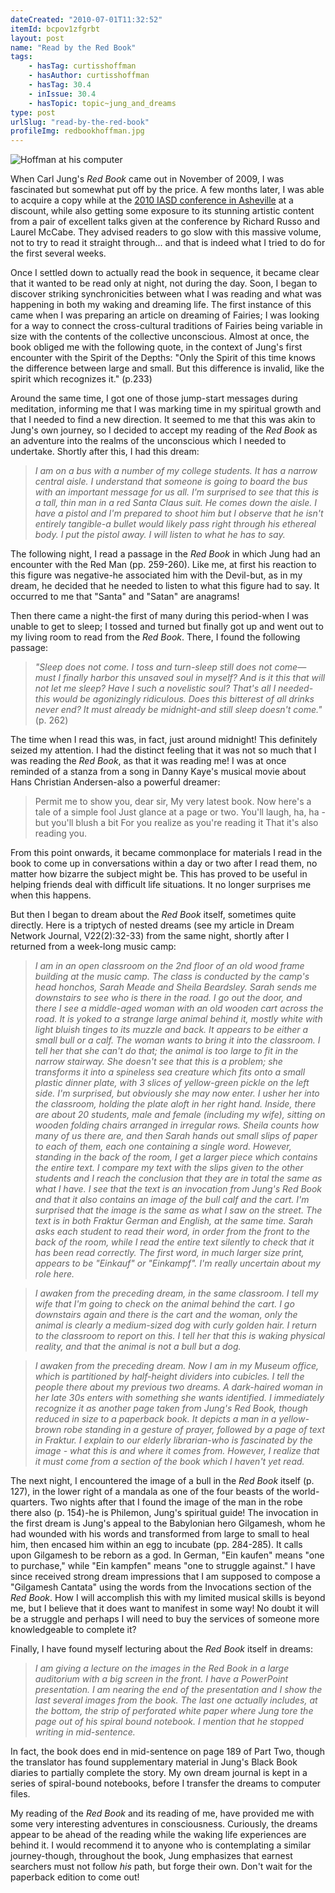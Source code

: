 ```yaml
---
dateCreated: "2010-07-01T11:32:52"
itemId: bcpov1zfgrbt
layout: post
name: "Read by the Red Book"
tags:
    - hasTag: curtisshoffman
    - hasAuthor: curtisshoffman
    - hasTag: 30.4
    - inIssue: 30.4
    - hasTopic: topic~jung_and_dreams
type: post
urlSlug: "read-by-the-red-book"
profileImg: redbookhoffman.jpg
---
```


![Hoffman at his computer](../images/redbookhoffman.jpg)

When Carl Jung's _Red Book_ came out in November of 2009, I was fascinated but somewhat put off by the price. A few months later, I was able to acquire a copy while at the [2010 IASD conference in Asheville](https://www.flickr.com/photos/28684943@N04/albums/72157624357982995/with/4789087416) at a discount, while also getting some exposure to its stunning artistic content from a pair of excellent talks given at the conference by Richard Russo and Laurel McCabe. They advised readers to go slow with this massive volume, not to try to read it straight through... and that is indeed what I tried to do for the first several weeks.

Once I settled down to actually read the book in sequence, it became clear that it wanted to be read only at night, not during the day. Soon, I began to discover striking synchronicities between what I was reading and what was happening in both my waking and dreaming life. The first instance of this came when I was preparing an article on dreaming of Fairies; I was looking for a way to connect the cross-cultural traditions of Fairies being variable in size with the contents of the collective unconscious. Almost at once, the book obliged me with the following quote, in the context of Jung's first encounter with the Spirit of the Depths: "Only the Spirit of this time knows the difference between large and small. But this difference is invalid, like the spirit which recognizes it." (p.233)

Around the same time, I got one of those jump-start messages during meditation, informing me that I was marking time in my spiritual growth and that I needed to find a new direction. It seemed to me that this was akin to Jung's own journey, so I decided to accept my reading of the _Red Book_ as an adventure into the realms of the unconscious which I needed to undertake.
Shortly after this, I had this dream:

> _I am on a bus with a number of my college students. It has a narrow central aisle. I understand that someone is going to board the bus with an important message for us all. I'm surprised to see that this is a tall, thin man in a red Santa Claus suit. He comes down the aisle. I have a pistol and I'm prepared to shoot him but I observe that he isn't entirely tangible-a bullet would likely pass right through his ethereal body. I put the pistol away. I will listen to what he has to say._

The following night, I read a passage in the _Red Book_ in which Jung had an encounter with the Red Man (pp. 259-260). Like me, at first his reaction to this figure was negative-he associated him with the Devil-but, as in my dream, he decided that he needed to listen to what this figure had to say. It occurred to me that "Santa" and "Satan" are anagrams!

Then there came a night-the first of many during this period-when I was unable to get to sleep; I tossed and turned but finally got up and went out to my living room to read from the _Red Book_. There, I found the following passage:

> _"Sleep does not come. I toss and turn-sleep still does not come—must I finally harbor this unsaved soul in myself? And is it this that will not let me sleep? Have I such a novelistic soul? That's all I needed-this would be agonizingly ridiculous. Does this bitterest of all drinks never end? It must already be midnight-and still sleep doesn't come."_ (p. 262)

The time when I read this was, in fact, just around midnight! This definitely seized my attention. I had the distinct feeling that it was not so much that I was reading the _Red Book_, as that it was reading me! I was at once reminded of a stanza from a song in Danny Kaye's musical movie about Hans Christian Andersen-also a powerful dreamer:

> Permit me to show you, dear sir, My very latest book.
> Now here's a tale of a simple fool Just glance at a page or two. You'll laugh, ha, ha - but you'll blush a bit
> For you realize as you're reading it That it's also reading you.

From this point onwards, it became commonplace for materials I read in the book to come up in conversations within a day or two after I read them, no matter how bizarre the subject might be. This has proved to be useful in helping friends deal with difficult life situations. It no longer surprises me when this happens.

But then I began to dream about the _Red Book_ itself, sometimes quite directly. Here is a triptych of nested dreams (see my article in Dream Network Journal, V22(2):32-33) from the same night, shortly after I returned from a week-long music camp:

> _I am in an open classroom on the 2nd floor of an old wood frame building at the music camp. The class is conducted by the camp's head honchos, Sarah Meade and Sheila Beardsley. Sarah sends me downstairs to see who is there in the road. I go out the door, and there I see a middle-aged woman with an old wooden cart across the road. It is yoked to a strange large animal behind it, mostly white with light bluish tinges to its muzzle and back. It appears to be either a small bull or a calf. The woman wants to bring it into the classroom. I tell her that she can't do that; the animal is too large to fit in the narrow stairway. She doesn't see that this is a problem; she transforms it into a spineless sea creature which fits onto a small plastic dinner plate, with 3 slices of yellow-green pickle on the left side. I'm surprised, but obviously she may now enter. I usher her into the classroom, holding the plate aloft in her right hand. Inside, there are about 20 students, male and female (including my wife), sitting on wooden folding chairs arranged in irregular rows. Sheila counts how many of us there are, and then Sarah hands out small slips of paper to each of them, each one containing a single word. However, standing in the back of the room, I get a larger piece which contains the entire text. I compare my text with the slips given to the other students and I reach the conclusion that they are in total the same as what I have. I see that the text is an invocation from Jung's Red Book and that it also contains an image of the bull calf and the cart. I'm surprised that the image is the same as what I saw on the street. The text is in both Fraktur German and English, at the same time. Sarah asks each student to read their word, in order from the front to the back of the room, while I read the entire text silently to check that it has been read correctly. The first word, in much larger size print, appears to be "Einkauf" or "Einkampf". I'm really uncertain about my role here._

> _I awaken from the preceding dream, in the same classroom. I tell my wife that I'm going to check on the animal behind the cart. I go downstairs again and there is the cart and the woman, only the animal is clearly a medium-sized dog with curly golden hair. I return to the classroom to report on this. I tell her that this is waking physical reality, and that the animal is not a bull but a dog._

> _I awaken from the preceding dream. Now I am in my Museum office, which is partitioned by half-height dividers into cubicles. I tell the people there about my previous two dreams. A dark-haired woman in her late 30s enters with something she wants identified. I immediately recognize it as another page taken from Jung's Red Book, though reduced in size to a paperback book. It depicts a man in a yellow-brown robe standing in a gesture of prayer, followed by a page of text in Fraktur. I explain to our elderly librarian-who is fascinated by the image - what this is and where it comes from. However, I realize that it must come from a section of the book which I haven't yet read._

The next night, I encountered the image of a bull in the _Red Book_ itself (p. 127), in the lower right of a mandala as one of the four beasts of the world-quarters. Two nights after that I found the image of the man in the robe there also (p. 154)-he is Philemon, Jung's spiritual guide! The invocation in the first dream is Jung's appeal to the Babylonian hero Gilgamesh, whom he had wounded with his words and transformed from large to small to heal him, then encased him within an egg to incubate (pp. 284-285). It calls upon Gilgamesh to be reborn as a god. In German, "Ein kaufen" means "one to purchase," while "Ein kampfen" means "one to struggle against." I have since received strong dream impressions that I am supposed to compose a "Gilgamesh Cantata" using the words from the Invocations section of the _Red Book_. How I will accomplish this with my limited musical skills is beyond me, but I believe that it does want to manifest in some way! No doubt it will be a struggle and perhaps I will need to buy the services of someone more knowledgeable to complete it?

Finally, I have found myself lecturing about the _Red Book_ itself in dreams:

> _I am giving a lecture on the images in the Red Book in a large auditorium with a big screen in the front. I have a PowerPoint presentation. I am nearing the end of the presentation and I show the last several images from the book. The last one actually includes, at the bottom, the strip of perforated white paper where Jung tore the page out of his spiral bound notebook. I mention that he stopped writing in mid-sentence._

In fact, the book does end in mid-sentence on page 189 of Part Two, though the translator has found supplementary material in Jung's Black Book diaries to partially complete the story. My own dream journal is kept in a series of spiral-bound notebooks, before I transfer the dreams to computer files.

My reading of the _Red Book_ and its reading of me, have provided me with some very interesting adventures in consciousness. Curiously, the dreams appear to be ahead of the reading while the waking life experiences are behind it. I would recommend it to anyone who is contemplating a similar journey-though, throughout the book, Jung emphasizes that earnest searchers must not follow _his_ path, but forge their own. Don't wait for the paperback edition to come out!
